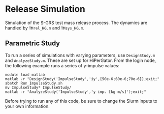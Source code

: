 # Release Simulation
Simulation of the S-GRS test mass release process. The dynamics are handled by `TMrel_HG.m` and `TMsys_HG.m`.

## Parametric Study
To run a series of simulations with varying parameters, use `DesignStudy.m` and `AnalyzeStudy.m`. These are set up for HiPerGator. From the login node, the following example runs a series of y-impulse values:
```
module load matlab
matlab -r "DesignStudy('ImpulseStudy','iy',[50e-6;60e-6;70e-6]);exit;"
sbatch Run_ImpulseStudy.sh
mv ImpulseStudy* ImpulseStudy/
matlab -r "AnalyzeStudy('ImpulseStudy','y imp. [kg m/s]');exit;"
``````
Before trying to run any of this code, be sure to change the Slurm inputs to your own information.
